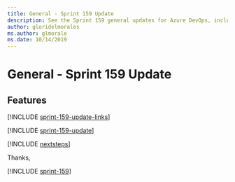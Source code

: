 ```yaml
---
title: General - Sprint 159 Update
description: See the Sprint 159 general updates for Azure DevOps, including next steps.
author: gloridelmorales
ms.author: glmorale
ms.date: 10/14/2019
---
```


# General - Sprint 159 Update

## Features

[!INCLUDE [sprint-159-update-links](../includes/general/sprint-159-update-links.md)]

[!INCLUDE [sprint-159-update](../includes/general/sprint-159-update.md)]

[!INCLUDE [nextsteps](../includes/nextsteps.md)]

Thanks,

[!INCLUDE [sprint-159](../includes/signer/sprint-159.md)]
